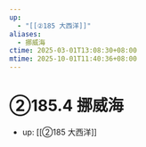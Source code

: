 ```yaml
---
up:
  - "[[②185 大西洋]]"
aliases:
  - 挪威海
ctime: 2025-03-01T13:08:30+08:00
mtime: 2025-10-01T11:40:36+08:00
---
```


# ②185.4 挪威海

- up: [[②185 大西洋]]
